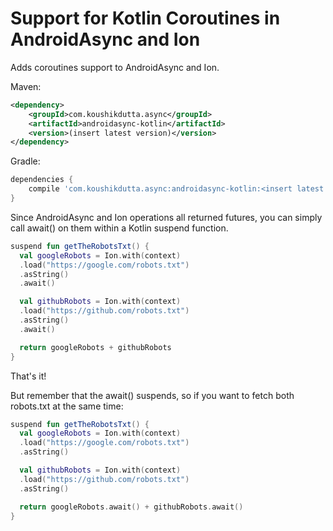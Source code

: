 # Support for Kotlin Coroutines in AndroidAsync and Ion

Adds coroutines support to AndroidAsync and Ion.

Maven:
```xml
<dependency>
    <groupId>com.koushikdutta.async</groupId>
    <artifactId>androidasync-kotlin</artifactId>
    <version>(insert latest version)</version>
</dependency>
```

Gradle:
```groovy
dependencies {
    compile 'com.koushikdutta.async:androidasync-kotlin:<insert latest version>'
}
```

Since AndroidAsync and Ion operations all returned futures, you can simply call await() on them within a Kotlin suspend function.

```kotlin
suspend fun getTheRobotsTxt() {
  val googleRobots = Ion.with(context)
  .load("https://google.com/robots.txt")
  .asString()
  .await()

  val githubRobots = Ion.with(context)
  .load("https://github.com/robots.txt")
  .asString()
  .await()

  return googleRobots + githubRobots
}
```

That's it!

But remember that the await() suspends, so if you want to fetch both robots.txt at the same time:

```kotlin
suspend fun getTheRobotsTxt() {
  val googleRobots = Ion.with(context)
  .load("https://google.com/robots.txt")
  .asString()

  val githubRobots = Ion.with(context)
  .load("https://github.com/robots.txt")
  .asString()

  return googleRobots.await() + githubRobots.await()
}
```

